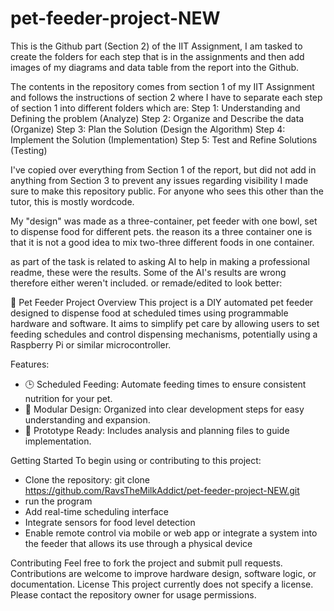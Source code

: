 # pet-feeder-project-NEW
This is the Github part (Section 2) of the IIT Assignment, I am tasked to create the folders for each step that is in the assignments  and then add images of my diagrams and data table from the report into the Github.

The contents in the repository comes from section 1 of my IIT Assignment and follows the instructions of section 2 where I have to separate each step of section 1 into different folders which are:
Step 1: Understanding and Defining the problem (Analyze)
Step 2: Organize and Describe the data (Organize)
Step 3: Plan the Solution (Design the Algorithm)
Step 4: Implement the Solution (Implementation)
Step 5: Test and Refine Solutions (Testing)

I've copied over everything from Section 1 of the report, but did not add in anything from Section 3
to prevent any issues regarding visibility I made sure to make this repository public. For anyone who sees this other than the tutor, this is mostly wordcode.

My "design" was made as a three-container, pet feeder with one bowl, set to dispense food for different pets. the reason its a three container one is that 
it is not a good idea to mix two-three different foods in one container.

as part of the task is related to asking AI to help in making a professional readme, these were the results. Some of the AI's results are wrong therefore either weren't included. or remade/edited to look better:

🐾 Pet Feeder Project
Overview
This project is a DIY automated pet feeder designed to dispense food at scheduled times using programmable hardware and software. It aims to simplify pet care by allowing users to set feeding schedules and control dispensing mechanisms, potentially using a Raspberry Pi or similar microcontroller.

Features:
- 🕒 Scheduled Feeding: Automate feeding times to ensure consistent nutrition for your pet.
- 📁 Modular Design: Organized into clear development steps for easy understanding and expansion.
- 🧪 Prototype Ready: Includes analysis and planning files to guide implementation.

Getting Started
To begin using or contributing to this project:
- Clone the repository:
git clone https://github.com/RavsTheMilkAddict/pet-feeder-project-NEW.git
- run the program
- Add real-time scheduling interface
- Integrate sensors for food level detection
- Enable remote control via mobile or web app or integrate a system into the feeder that allows its use through a physical device

Contributing
Feel free to fork the project and submit pull requests. Contributions are welcome to improve hardware design, software logic, or documentation.
License 
This project currently does not specify a license. Please contact the repository owner for usage permissions.

